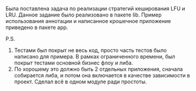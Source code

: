 Была поставлена задача по реализации стратегий кеширования LFU и LRU. Данное задание было реализовано в пакете lib.
Пример использования аннотации и написанное крошечное приложение приведено в пакете app.

P.S.
1. Тестами был покрыт не весь код, просто часть тестов было написано для примера. В рамках ограниченного времени, был покрыт 
тестами основной бизнес флоу и либа.
2. По хорошему это должно быть 2 отдельных приложения, сначала собирается либа, и потом она включается в качестве зависимости в проект.
Сделал всё в одном модуле ради простоты.